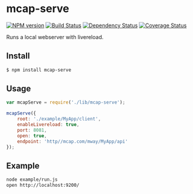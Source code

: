 # mcap-serve 
[![NPM version][npm-image]][npm-url] [![Build Status][travis-image]][travis-url] [![Dependency Status][daviddm-url]][daviddm-image] [![Coverage Status][coveralls-image]][coveralls-url]

Runs a local webserver with livereload.

## Install

```bash
$ npm install mcap-serve

```

## Usage

```javascript
var mcapServe = require('./lib/mcap-serve');

mcapServe({
    root: './example/MyApp/client',
    enableLivereload: true,
    port: 8081,
    open: true,
    endpoint: 'http//mcap.com/mway/MyApp/api'
});
```

## Example

```bash
node example/run.js
open http://localhost:9200/
```


[npm-url]: https://npmjs.org/package/mcap-serve
[npm-image]: https://badge.fury.io/js/mcap-serve.svg
[travis-url]: https://travis-ci.org/mwaylabs/mcap-serve
[travis-image]: https://travis-ci.org/mwaylabs/mcap-serve.svg?branch=master
[daviddm-url]: https://david-dm.org/mwaylabs/mcap-serve.svg?theme=shields.io
[daviddm-image]: https://david-dm.org/mwaylabs/mcap-serve
[coveralls-url]: https://coveralls.io/r/mwaylabs/mcap-serve
[coveralls-image]: https://coveralls.io/repos/mwaylabs/mcap-serve/badge.png
